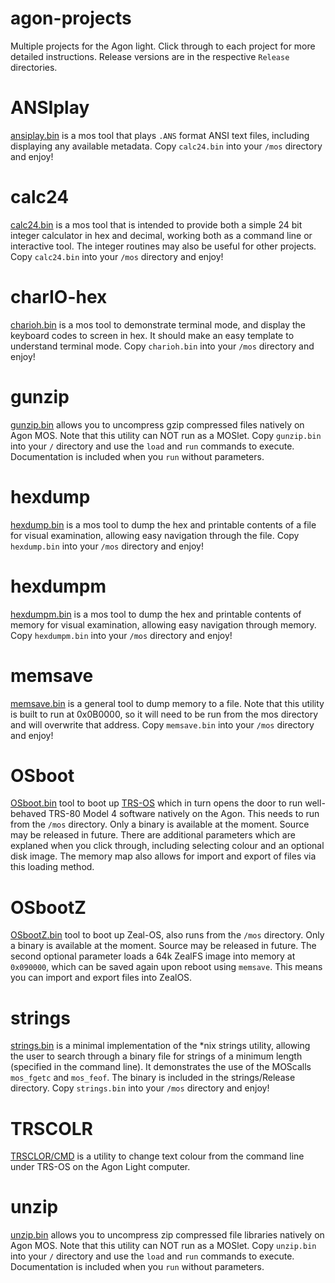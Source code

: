 # agon-projects
Multiple projects for the Agon light. Click through to each project for more detailed instructions. Release versions are in the respective `Release` directories.

# ANSIplay
[ansiplay.bin](https://github.com/sijnstra/agon-projects/tree/main/ANSIplay) is a mos tool that plays `.ANS` format ANSI text files, including displaying any available metadata. Copy `calc24.bin` into your `/mos` directory and enjoy!

# calc24
[calc24.bin](https://github.com/sijnstra/agon-projects/tree/main/calc24) is a mos tool that is intended to provide both a simple 24 bit integer calculator in hex and decimal, working both as a command line or interactive tool. The integer routines may also be useful for other projects. Copy `calc24.bin` into your `/mos` directory and enjoy!

# charIO-hex
[charioh.bin](https://github.com/sijnstra/agon-projects/tree/main/charIO-hex) is a mos tool to demonstrate terminal mode, and display the keyboard codes to screen in hex. It should make an easy template to understand terminal mode. Copy `charioh.bin`
into your `/mos` directory and enjoy!

# gunzip
[gunzip.bin](https://github.com/sijnstra/agon-projects/tree/main/gunzip) allows you to uncompress gzip compressed files natively on Agon MOS. Note that this utility can NOT run as a MOSlet. Copy `gunzip.bin` into your `/` directory and use the `load` and `run` commands to execute. Documentation is included when you `run` without parameters.

# hexdump
[hexdump.bin](https://github.com/sijnstra/agon-projects/tree/main/hexdump) is a mos tool to dump the hex and printable contents of a file for visual examination, allowing easy navigation through the file. Copy `hexdump.bin`
into your `/mos` directory and enjoy!

# hexdumpm
[hexdumpm.bin](https://github.com/sijnstra/agon-projects/tree/main/hexdumpm) is a mos tool to dump the hex and printable contents of memory for visual examination, allowing easy navigation through memory. Copy `hexdumpm.bin`
into your `/mos` directory and enjoy!

# memsave
[memsave.bin](https://github.com/sijnstra/agon-projects/tree/main/memsave) is a general tool to dump memory to a file. Note that this utility is built to run at 0x0B0000, so it will need to be run from the mos directory and will overwrite that address. Copy `memsave.bin` into your `/mos` directory and enjoy!

# OSboot
[OSboot.bin](https://github.com/sijnstra/agon-projects/tree/main/OSboot) tool to boot up [TRS-OS](https://danielpaulmartin.com/home/research/) which in turn opens the door to run well-behaved TRS-80 Model 4 software natively on the Agon. This needs to run from the `/mos` directory. Only a binary is available at the moment. Source may be released in future. There are additional parameters which are explaned when you click through, including selecting colour and an optional disk image. The memory map also allows for import and export of files via this loading method.

# OSbootZ
[OSbootZ.bin](https://github.com/sijnstra/agon-projects/tree/main/OSbootZ) tool to boot up Zeal-OS, also runs from the `/mos` directory. Only a binary is available at the moment. Source may be released in future. The second optional parameter loads a 64k ZealFS image into memory at `0x090000`, which can be saved again upon reboot using `memsave`. This means you can import and export files into ZealOS.

# strings
[strings.bin](https://github.com/sijnstra/agon-projects/tree/main/strings) is a minimal implementation of the *nix strings utility, allowing the user to search through a binary file for strings of a minimum length (specified in the command line). It demonstrates the use of the MOScalls `mos_fgetc` and `mos_feof`.
The binary is included in the strings/Release directory. Copy `strings.bin` into your `/mos` directory and enjoy!

# TRSCOLR
[TRSCLOR/CMD](https://github.com/sijnstra/agon-projects/tree/main/TRSCOLR) is a utility to change text colour from the command line under TRS-OS on the Agon Light computer.

# unzip
[unzip.bin](https://github.com/sijnstra/agon-projects/tree/main/unzip) allows you to uncompress zip compressed file libraries natively on Agon MOS. Note that this utility can NOT run as a MOSlet. Copy `unzip.bin` into your `/` directory and use the `load` and `run` commands to execute. Documentation is included when you `run` without parameters.
